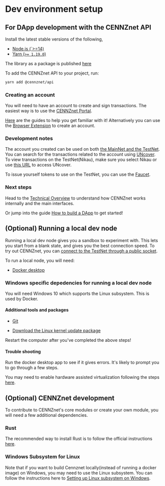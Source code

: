 # Dev environment setup

## For DApp development with the CENNZnet API
Install the latest stable versions of the following,

* [Node.js (`>=14)](https://nodejs.org/en/) 
* [Yarn (`>= 1.19.0`)](https://yarnpkg.com/getting-started/install)

The library as a package is published [here](https://www.npmjs.com/package/@cennznet/api)

To add the CENNZnet API to your project, run:
```bash
yarn add @cennznet/api
```


### Creating an account
You will need to have an account to create and sign transactions.
The easiest way is to use the [CENNZnet Portal](https://cennznet.io/). 

[Here](dev-tools/cennznet-io) are the guides to help you get familiar with it!
Alternatively you can use the [Browser Extension](dev-tools/CENNZnet-browser-extension) to create an account.

### Development notes
The account you created can be used on both [the MainNet and the TestNet](getting-started/CENNZnet-networks). You can search for the transactions related to the account using [UNcover](dev-tools/Uncover). To view transactions on the TestNet(Nikau), make sure you select Nikau or use [this URL](https://uncoverexplorer.com/?network=Nikau) to access UNcover.

To issue yourself tokens to use on the TestNet, you can use the [Faucet](dev-tools/CENNZnet-faucet).

### Next steps

Head to the [Technical Overview](getting-started/CENNZnet-technical-overview) to understand how CENNZnet works internally and the main interfaces.

Or jump into the guide [How to build a DApp](dapp-development-guides/How-to-build-a-DApp) to get started!

## (Optional) Running a local dev node
Running a local dev node gives you a sandbox to experiment with. This lets you start from a blank state, and gives you the best connection speed. To try out CENNZnet, you can [connect to the TestNet through a public socket](#/getting-started/CENNZnet-networks?id=network-websocket-endpoints).

To run a local node, you will need:
* [Docker desktop](https://www.docker.com/products/docker-desktop)

### Windows specific depedencies for running a local dev node

You will need Windows 10 which supports the Linux subsystem. This is used by Docker.

#### Additional tools and packages
* [Git](https://git-scm.com/download/win)

* [Download the Linux kernel update package](https://docs.microsoft.com/en-us/windows/wsl/install-win10#step-4---download-the-linux-kernel-update-package)

Restart the computer after you've completed the above steps!

#### Trouble shooting
Run the docker desktop app to see if it gives errors. It's likely to prompt you to go through a few steps. 

You may need to enable hardware assisted virtualization following the steps [here](https://docs.docker.com/docker-for-windows/troubleshoot/#virtualization-must-be-enabled).


## (Optional) CENNZnet development
To contribute to CENNZnet's core modules or create your own module, you will need a few additional dependencies.

### Rust
The recommended way to install Rust is to follow the official instructions [here](https://www.rust-lang.org/tools/install).

### Windows Subsystem for Linux
Note that if you want to build Cennznet locally(instead of running a docker image) on Windows, you may need to use the Linux subsystem. You can follow the instructions here to [Setting up Linux subsystem on Windows](CENNZnet-development/Guides/Set-up-Linux-Sub-system-for-Windows).

